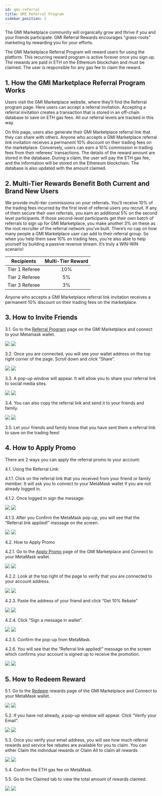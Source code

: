 ```yaml
---
id: gmi-referral
title: GMI Referral Program
sidebar_position: 2
---
```


The GMI Marketplace community will organically grow and thrive if you and your friends participate. GMI Referral Rewards encourages "grass-roots" marketing by rewarding you for your efforts.

The GMI Marketplace Referral Program will reward users for using the platform. This recurring reward program is active forever once you sign up. The rewards are paid in ETH on the Ethereum blockchain and must be claimed. The user is responsible for any gas fee to claim the reward.

## 1. How the GMI Marketplace Referral Program Works

Users visit the GMI Marketplace website, where they’ll find the Referral program page. Here users can accept a referral invitation. Accepting a referral invitation creates a transaction that is stored in an off-chain database to save on ETH gas fees. All our referral levels are tracked in this way.

On this page, users also generate their GMI Marketplace referral link that they can share with others. Anyone who accepts a GMI Marketplace referral link invitation receives a permanent 10% discount on their trading fees on the marketplace. Conversely, users can earn a 10% commission in trading fees from their referees’ transactions. The details of the reward amount are stored in the database. During a claim, the user will pay the ETH gas fee, and the information will be stored on the Ethereum blockchain. The database is also updated with the amount claimed.

## 2. Multi-Tier Rewards Benefit Both Current and Brand New Users

We provide multi-tier commissions on your referrals. You’ll receive 10% of the trading fees incurred by the first level of referral users you recruit. If any of them secure their own referrals, you earn an additional 5% on the second level participants. If those second-level participants get their own batch of referrals to sign up for GMI Marketplace, you make another 3% on these as the root recruiter of the referral network you’ve built. There’s no cap on how many people a GMI Marketplace user can add to their referral group. So when you help them save 10% on trading fees, you’re also able to help yourself by building a passive revenue stream. It’s truly a WIN-WIN scenario!

| Recipients        | Multi-Tier Reward |
| ----------------- | :---------------: |
| Tier 1 Referee    |        10%        |
| Tier 2 Referee    |         5%        |
| Tier 3 Referee    |         3%        |

Anyone who accepts a GMI Marketplace referral link invitation receives a permanent 10% discount on their trading fees on the marketplace.

## 3. How to Invite Friends

3.1. Go to the [Referral Program](https://test.gonnamakeit.com/rewards/referral_program) page on the GMI Marketplace and connect to your Metamask wallet.

![](../assets/images/referral-rewards-invite-connect-wallet-light.png#gh-light-mode-only)
![](../assets/images/referral-rewards-invite-connect-wallet-dark.png#gh-dark-mode-only)

3.2. Once you are connected, you will see your wallet address on the top right corner of the page. Scroll down and click “Share”.

![](../assets/images/referral-rewards-share-light.png#gh-light-mode-only)
![](../assets/images/referral-rewards-share-dark.png#gh-dark-mode-only)

3.3. A pop-up window will appear. It will allow you to share your referral link to social media sites.

![](../assets/images/referral-rewards-share-popup-light.png#gh-light-mode-only)
![](../assets/images/referral-rewards-share-popup-dark.png#gh-dark-mode-only)

3.4. You can also copy the referral link and send it to your friends and family.

![](../assets/images/referral-rewards-copy-light.png#gh-light-mode-only)
![](../assets/images/referral-rewards-copy-dark.png#gh-dark-mode-only)

3.5. Let your friends and family know that you have sent them a referral link to save on the trading fees!

## 4. How to Apply Promo

There are 2 ways you can apply the referral promo to your account:

4.1. Using the Referral Link:  

4.1.1. Click on the referral link that you received from your friend or family member.  It will ask you to connect to your MetaMask wallet if you are not already logged in. 

4.1.2. Once logged in sign the message:

![](../assets/images/referral-rewards-sign-message-light.png#gh-light-mode-only)
![](../assets/images/referral-rewards-sign-message-dark.png#gh-dark-mode-only)

4.1.3. After you Confirm the MetaMask pop-up, you will see that the “Referral link applied!” message on the screen.

![](../assets/images/referral-rewards-applied-light.png#gh-light-mode-only)
![](../assets/images/referral-rewards-applied-dark.png#gh-dark-mode-only)

4.2. How to Apply Promo 

4.2.1.  Go to the [Apply Promo](https://test.gonnamakeit.com/rewards/referral_program/apply_promo) page of the GMI Marketplace and Connect to your MetaMask wallet.

![](../assets/images/referral-rewards-apply-promo-connect-wallet-light.png#gh-light-mode-only)
![](../assets/images/referral-rewards-apply-promo-connect-wallet-dark.png#gh-dark-mode-only)

4.2.2. Look at the top right of the page to verify that you are connected to your account address.

![](../assets/images/referral-rewards-verify-light.png#gh-light-mode-only)
![](../assets/images/referral-rewards-verify-dark.png#gh-dark-mode-only)

4.2.3. Paste the address of your friend and click “Get 10% Rebate”

![](../assets/images/referral-rewards-get-rebate-light.png#gh-light-mode-only)
![](../assets/images/referral-rewards-get-rebate-dark.png#gh-dark-mode-only)

4.2.4. Click “Sign a message in wallet”.

![](../assets/images/referral-rewards-sign-message-light.png#gh-light-mode-only)
![](../assets/images/referral-rewards-sign-message-dark.png#gh-dark-mode-only)

4.2.5. Confirm the pop-up from MetaMask.

4.2.6. You will see that the “Referral link applied!” message on the screen which confirms your account is signed up to receive the promotion.

![](../assets/images/referral-rewards-applied-light.png#gh-light-mode-only)
![](../assets/images/referral-rewards-applied-dark.png#gh-dark-mode-only)

## 5. How to Redeem Reward

5.1. Go to the [Redeem](https://test.gonnamakeit.com/rewards/referral_program/redeem) rewards page of the GMI Marketplace and Connect to your MetaMask wallet.

![](../assets/images/referral-rewards-redeem-connect-wallet-light.png#gh-light-mode-only)
![](../assets/images/referral-rewards-redeem-connect-wallet-dark.png#gh-dark-mode-only)


5.2. If you have not already, a pop-up window will appear. Click “Verify your Email”.

![](../assets/images/referral-rewards-verify-email-light.png#gh-light-mode-only)
![](../assets/images/referral-rewards-verify-email-dark.png#gh-dark-mode-only)

5.3. Once you verify your email address, you will see how much referral rewards and service fee rebates are available for you to claim.  You can either Claim the individual rewards or Claim All to claim all rewards

![](../assets/images/referral-rewards-claim-light.png#gh-light-mode-only)
![](../assets/images/referral-rewards-claim-dark.png#gh-dark-mode-only)

5.4. Confirm the ETH gas fee on MetaMask.

5.5. Go to the Claimed tab to view the total amount of rewards claimed.

![](../assets/images/referral-rewards-verify-claimed-light.png#gh-light-mode-only)
![](../assets/images/referral-rewards-verify-claimed-dark.png#gh-dark-mode-only)
